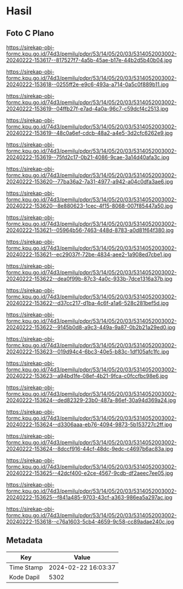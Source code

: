 # Hasil

## Foto C Plano

https://sirekap-obj-formc.kpu.go.id/74d3/pemilu/pdpr/53/14/05/20/03/5314052003002-20240222-153617--817527f7-4a5b-45ae-b17e-44b2d5b40b04.jpg

https://sirekap-obj-formc.kpu.go.id/74d3/pemilu/pdpr/53/14/05/20/03/5314052003002-20240222-153618--0255ff2e-e9c6-493a-a714-0a5c0f889b11.jpg

https://sirekap-obj-formc.kpu.go.id/74d3/pemilu/pdpr/53/14/05/20/03/5314052003002-20240222-153619--04ffb27f-e7ad-4a0a-96c7-c59dcf4c2513.jpg

https://sirekap-obj-formc.kpu.go.id/74d3/pemilu/pdpr/53/14/05/20/03/5314052003002-20240222-153619--48c0a6ef-cdcb-48a2-a4e5-3d2cfc6262e9.jpg

https://sirekap-obj-formc.kpu.go.id/74d3/pemilu/pdpr/53/14/05/20/03/5314052003002-20240222-153619--75fd2c17-0b21-4086-9cae-3a14d40afa3c.jpg

https://sirekap-obj-formc.kpu.go.id/74d3/pemilu/pdpr/53/14/05/20/03/5314052003002-20240222-153620--77ba36a2-7a31-4977-a942-a04c0dfa3ae6.jpg

https://sirekap-obj-formc.kpu.go.id/74d3/pemilu/pdpr/53/14/05/20/03/5314052003002-20240222-153620--8e880623-1cec-4f15-8068-007f85447a50.jpg

https://sirekap-obj-formc.kpu.go.id/74d3/pemilu/pdpr/53/14/05/20/03/5314052003002-20240222-153621--05964b56-7463-448d-8783-a0d81f64f380.jpg

https://sirekap-obj-formc.kpu.go.id/74d3/pemilu/pdpr/53/14/05/20/03/5314052003002-20240222-153621--ec29037f-72be-4834-aee2-1a908ed7cbe1.jpg

https://sirekap-obj-formc.kpu.go.id/74d3/pemilu/pdpr/53/14/05/20/03/5314052003002-20240222-153622--dea0f99b-87c3-4a0c-933b-7dce1316a37b.jpg

https://sirekap-obj-formc.kpu.go.id/74d3/pemilu/pdpr/53/14/05/20/03/5314052003002-20240222-153622--d37cc217-d1ba-4c6f-a1a6-528c281bef5d.jpg

https://sirekap-obj-formc.kpu.go.id/74d3/pemilu/pdpr/53/14/05/20/03/5314052003002-20240222-153622--9145b0d8-a9c3-449a-9a87-0b2b21a29ed0.jpg

https://sirekap-obj-formc.kpu.go.id/74d3/pemilu/pdpr/53/14/05/20/03/5314052003002-20240222-153623--019d94c4-6bc3-40e5-b83c-1df105afc1fc.jpg

https://sirekap-obj-formc.kpu.go.id/74d3/pemilu/pdpr/53/14/05/20/03/5314052003002-20240222-153623--a94bd1fe-08ef-4b21-9fca-c0fccfbc98e6.jpg

https://sirekap-obj-formc.kpu.go.id/74d3/pemilu/pdpr/53/14/05/20/03/5314052003002-20240222-153624--ded82329-23b0-487a-86ef-30a94d369a24.jpg

https://sirekap-obj-formc.kpu.go.id/74d3/pemilu/pdpr/53/14/05/20/03/5314052003002-20240222-153624--d3306aaa-eb76-4094-9873-5b153727c2ff.jpg

https://sirekap-obj-formc.kpu.go.id/74d3/pemilu/pdpr/53/14/05/20/03/5314052003002-20240222-153624--8dccf916-44cf-48dc-9edc-c4697b6ac83a.jpg

https://sirekap-obj-formc.kpu.go.id/74d3/pemilu/pdpr/53/14/05/20/03/5314052003002-20240222-153625--42dcf400-e2ce-4567-9cdb-df2aeec7ee05.jpg

https://sirekap-obj-formc.kpu.go.id/74d3/pemilu/pdpr/53/14/05/20/03/5314052003002-20240222-153625--f841a485-9703-43cf-a363-986ea5a297ac.jpg

https://sirekap-obj-formc.kpu.go.id/74d3/pemilu/pdpr/53/14/05/20/03/5314052003002-20240222-153618--c76a1603-5cb4-4659-9c58-cc89adae240c.jpg


## Metadata

| Key        | Value               |
| ---------- | ------------------- |
| Time Stamp | 2024-02-22 16:03:37 |
| Kode Dapil | 5302                |



